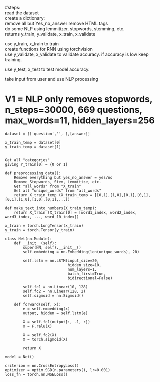 #steps:  
read the dataset  
create a dictionary:  
remove all but Yes_no_answer
remove HTML tags  
do some NLP using lemmitizer, stopwords, stemming, etc.  
returns y_train, y_validate, x_train, x_validate  

use y_train, x_train to train  
create functions for RNN using torchvision  
use y_validate, x_validate to validate accuracy. if accuracy is low keep training.  


use y_test, x_test to test model accuracy.  

take input from user and use NLP processing  


# V1 = NLP only removes stopwords, n_steps=30000, 669 questions, max_words=11, hidden_layers=256

    dataset = [['question','', ],[answer]]
    
    x_train_temp = dataset[0]
    y_train_temp = dataset[1]
    
    
    Get all "categories"
    giving Y_train[0] = {0 or 1}

    def preprocessing_data():
        Remove everything but yes_no_answer = yes/no
        Remove Stopwords, Stem, Lemmitize, etc.
        Get "all_words" from "X_train"
        Get all "unique_words" from "all_words"
        return X_train_temp (X_train_temp = [[0,1],[1,0],[0,1],[0,1],[0,1],[1,0],[1,0],[0,1],...])

    def make_text_into_numbers(X_train_temp):
        return X_train (X_train[0] = [word1_index, word2_index, word3_index, ..., word_10_index])

    x_train = torch.LongTensor(x_train)
    y_train = torch.Tensor(y_train)
    
    class Net(nn.Module):
        def __init__(self):
            super(NN, self).__init__()
            self.embedding = nn.Embedding(len(unique_words), 20)
    
            self.lstm = nn.LSTM(input_size=20,
                                hidden_size=10,
                                num_layers=1,
                                batch_first=True,
                                bidirectional=False)
    
            self.fc1 = nn.Linear(10, 128)
            self.fc2 = nn.Linear(128, 2)
            self.sigmoid = nn.Sigmoid()
    
        def forward(self, x):
            e = self.embedding(x)
            output, hidden = self.lstm(e)
    
            X = self.fc1(output[:, -1, :])
            X = F.relu(X)
    
            X = self.fc2(X)
            X = torch.sigmoid(X)
    
            return X
    
    model = Net()
    
    criterion = nn.CrossEntropyLoss()
    optimizer = optim.SGD(n.parameters(), lr=0.001)
    loss_fn = torch.nn.MSELoss()

